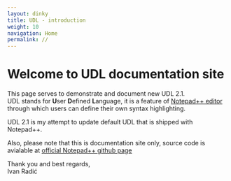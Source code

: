 ```yaml
---
layout: dinky
title: UDL - introduction
weight: 10
navigation: Home
permalink: //
---
```


Welcome to UDL documentation site
=================================

This page serves to demonstrate and document new UDL 2.1.    
UDL stands for **U**ser **D**efined **L**anguage, it is a feature of 
[Notepad++ editor](https://notepad-plus-plus.org/) through 
which users can define their own syntax highlighting.

UDL 2.1 is my attempt to update default UDL that is shipped with Notepad++.    

Also, please note that this is documentation site only, source code is avialable at 
[official Notepad++ github page](https://github.com/donho/notepad-plus-plus)

Thank you and best regards,    
Ivan Radić
